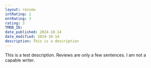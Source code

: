 ```yaml
---
layout: review
intRating: 1
entRating: 3
rating: 3
TMDB_ID:
date_published: 2024-10-14
date_modified: 2024-10-14
description: This is a description
---
```


This is a test description. Reviews are only a few sentences. I am not a capable writer.
